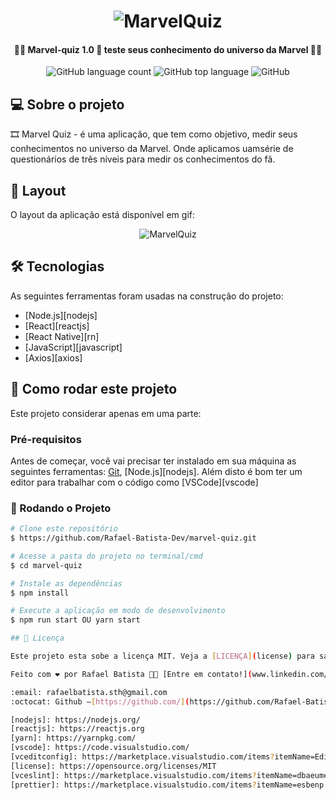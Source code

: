 <h1 align="center">
    <img alt="MarvelQuiz" title="#MarvelQuiz" src="./github-assets/marvel-quiz.gif" />
</h1>

<h4 align="center"> 
	🦸‍♂️ Marvel-quiz 1.0 🚀 teste seus conhecimento do universo da Marvel 🦸‍♂️
</h4>

<p align="center">
 <img alt="GitHub language count" src="https://img.shields.io/github/languages/count/Rafael-Batista-Dev/marvel-quiz">

 <img alt="GitHub top language" src="https://img.shields.io/github/languages/top/Rafael-Batista-Dev/marvel-quiz">

 <img alt="GitHub" src="https://img.shields.io/github/license/Rafael-Batista-Dev/marvel-quiz">

</p>

## 💻 Sobre o projeto

🎞️ Marvel Quiz - é uma aplicação, que tem como objetivo, medir seus conhecimentos no universo da Marvel. Onde aplicamos uamsérie de questionários de três níveis para medir os conhecimentos do fã.

## 📢 Layout

O layout da aplicação está disponível em gif:

<p align="center" width= '90%'>
<img alt="MarvelQuiz" title="#MarvelQuiz" src="./github-assets/marvel-quiz.gif" />
</p>

## 🛠 Tecnologias

As seguintes ferramentas foram usadas na construção do projeto:

- [Node.js][nodejs]
- [React][reactjs]
- [React Native][rn]
- [JavaScript][javascript]
- [Axios][axios]

## 🚀 Como rodar este projeto

Este projeto considerar apenas em uma parte:

### Pré-requisitos

Antes de começar, você vai precisar ter instalado em sua máquina as seguintes ferramentas:
[Git](https://git-scm.com), [Node.js][nodejs].
Além disto é bom ter um editor para trabalhar com o código como [VSCode][vscode]

### 🎲 Rodando o Projeto

```bash
# Clone este repositório
$ https://github.com/Rafael-Batista-Dev/marvel-quiz.git

# Acesse a pasta do projeto no terminal/cmd
$ cd marvel-quiz

# Instale as dependências
$ npm install

# Execute a aplicação em modo de desenvolvimento
$ npm run start OU yarn start

## 📝 Licença

Este projeto esta sobe a licença MIT. Veja a [LICENÇA](license) para saber mais.

Feito com ❤️ por Rafael Batista 👋🏽 [Entre em contato!](www.linkedin.com/in/rafael-batista-dev)

:email: rafaelbatista.sth@gmail.com
:octocat: Github –[https://github.com/](https://github.com/Rafael-Batista-Dev)

[nodejs]: https://nodejs.org/
[reactjs]: https://reactjs.org
[yarn]: https://yarnpkg.com/
[vscode]: https://code.visualstudio.com/
[vceditconfig]: https://marketplace.visualstudio.com/items?itemName=EditorConfig.EditorConfig
[license]: https://opensource.org/licenses/MIT
[vceslint]: https://marketplace.visualstudio.com/items?itemName=dbaeumer.vscode-eslint
[prettier]: https://marketplace.visualstudio.com/items?itemName=esbenp.prettier-vscode
```
